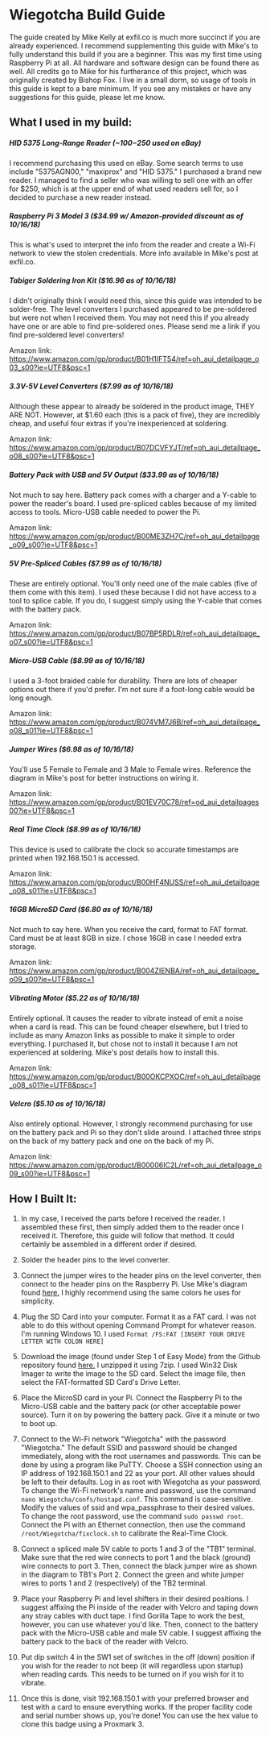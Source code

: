 # Wiegotcha Build Guide
The guide created by Mike Kelly at exfil.co is much more succinct if you are already experienced. I recommend supplementing this guide with Mike's to fully understand this build if you are a beginner. This was my first time using Raspberry Pi at all. All hardware and software design can be found there as well. All credits go to Mike for his furtherance of this project, which was originally created by Bishop Fox. I live in a small dorm, so usage of tools in this guide is kept to a bare minimum. If you see any mistakes or have any suggestions for this guide, please let me know. 

## What I used in my build:

##### HID 5375 Long-Range Reader (~$100-$250 used on eBay)
I recommend purchasing this used on eBay. Some search terms to use include "5375AGN00," "maxiprox" and "HID 5375."
I purchased a brand new reader. I managed to find a seller who was willing to sell one with an offer for $250, which is at the upper end of what used readers sell for, so I decided to purchase a new reader instead.

##### Raspberry Pi 3 Model 3 ($34.99 w/ Amazon-provided discount as of 10/16/18)
This is what's used to interpret the info from the reader and create a Wi-Fi network to view the stolen credentials. More info available in Mike's post at exfil.co.

##### Tabiger Soldering Iron Kit ($16.96 as of 10/16/18)
I didn't originally think I would need this, since this guide was intended to be solder-free. The level converters I purchased appeared to be pre-soldered but were not when I received them. You may not need this if you already have one or are able to find pre-soldered ones. 
Please send me a link if you find pre-soldered level converters!

Amazon link: https://www.amazon.com/gp/product/B01H1IFT54/ref=oh_aui_detailpage_o03_s00?ie=UTF8&psc=1 

##### 3.3V-5V Level Converters ($7.99 as of 10/16/18)
Although these appear to already be soldered in the product image, THEY ARE NOT. However, at $1.60 each (this is a pack of five), they are incredibly cheap, and useful four extras if you're inexperienced at soldering.

Amazon link: https://www.amazon.com/gp/product/B07DCVFYJT/ref=oh_aui_detailpage_o08_s00?ie=UTF8&psc=1

##### Battery Pack with USB and 5V Output ($33.99 as of 10/16/18)
Not much to say here. Battery pack comes with a charger and a Y-cable to power the reader's board. I used pre-spliced cables because of my limited access to tools. Micro-USB cable needed to power the Pi.

Amazon link: https://www.amazon.com/gp/product/B00ME3ZH7C/ref=oh_aui_detailpage_o09_s00?ie=UTF8&psc=1

##### 5V Pre-Spliced Cables ($7.99 as of 10/16/18)
These are entirely optional. You'll only need one of the male cables (five of them come with this item). I used these because I did not have access to a tool to splice cable. If you do, I suggest simply using the Y-cable that comes with the battery pack.

Amazon link: https://www.amazon.com/gp/product/B07BP5RDLR/ref=oh_aui_detailpage_o07_s00?ie=UTF8&psc=1

##### Micro-USB Cable ($8.99 as of 10/16/18)
I used a 3-foot braided cable for durability. There are lots of cheaper options out there if you'd prefer. I'm not sure if a foot-long cable would be long enough. 

Amazon link: https://www.amazon.com/gp/product/B074VM7J6B/ref=oh_aui_detailpage_o08_s01?ie=UTF8&psc=1

##### Jumper Wires ($6.98 as of 10/16/18)
You'll use 5 Female to Female and 3 Male to Female wires. Reference the diagram in Mike's post for better instructions on wiring it. 

Amazon link: https://www.amazon.com/gp/product/B01EV70C78/ref=od_aui_detailpages00?ie=UTF8&psc=1

##### Real Time Clock ($8.99 as of 10/16/18)
This device is used to calibrate the clock so accurate timestamps are printed when 192.168.150.1 is accessed. 

Amazon link: https://www.amazon.com/gp/product/B00HF4NUSS/ref=oh_aui_detailpage_o08_s01?ie=UTF8&psc=1

##### 16GB MicroSD Card ($6.80 as of 10/16/18)
Not much to say here. When you receive the card, format to FAT format. Card must be at least 8GB in size. I chose 16GB in case I needed extra storage.

Amazon link: https://www.amazon.com/gp/product/B004ZIENBA/ref=oh_aui_detailpage_o09_s00?ie=UTF8&psc=1

##### Vibrating Motor ($5.22 as of 10/16/18)
Entirely optional. It causes the reader to vibrate instead of emit a noise when a card is read. This can be found cheaper elsewhere, but I tried to include as many Amazon links as possible to make it simple to order everything. I purchased it, but chose not to install it because I am not experienced at soldering. Mike's post details how to install this.

Amazon link: https://www.amazon.com/gp/product/B00OKCPXOC/ref=oh_aui_detailpage_o08_s01?ie=UTF8&psc=1

##### Velcro ($5.10 as of 10/16/18)
Also entirely optional. However, I strongly recommend purchasing for use on the battery pack and Pi so they don't slide around. I attached three strips on the back of my battery pack and one on the back of my Pi. 

Amazon link: https://www.amazon.com/gp/product/B00006IC2L/ref=oh_aui_detailpage_o09_s00?ie=UTF8&psc=1


## How I Built It:

1) In my case, I received the parts before I received the reader. I assembled these first, then simply added them to the reader once I received it. Therefore, this guide will follow that method. It could certainly be assembled in a different order if desired.

2) Solder the header pins to the level converter.

3) Connect the jumper wires to the header pins on the level converter, then connect to the header pins on the Raspberry Pi. Use Mike's diagram found [here.](https://i2.wp.com/exfil.co/wp-content/uploads/2017/01/diagram.gif?ssl=1) I highly recommend using the same colors he uses for simplicity.

4) Plug the SD Card into your computer. Format it as a FAT card. I was not able to do this without opening Command Prompt for whatever reason. I'm running Windows 10. I used `Format /FS:FAT [INSERT YOUR DRIVE LETTER WITH COLON HERE]`

5) Download the image (found under Step 1 of Easy Mode) from the Github repository found [here.](https://github.com/lixmk/Wiegotcha) I unzipped it using 7zip. I used Win32 Disk Imager to write the image to the SD card. Select the image file, then select the FAT-formatted SD Card's Drive Letter. 

6) Place the MicroSD card in your Pi. Connect the Raspberry Pi to the Micro-USB cable and the battery pack (or other acceptable power source). Turn it on by powering the battery pack. Give it a minute or two to boot up.

7) Connect to the Wi-Fi network "Wiegotcha" with the password "Wiegotcha." The default SSID and password should be changed immediately, along with the root usernames and passwords. This can be done by using a program like PuTTY. Choose a SSH connection using an IP address of 192.168.150.1 and 22 as your port. All other values should be left to their defaults. Log in as root with Wiegotcha as your password. To change the Wi-Fi network's name and password, use the command `nano Wiegotcha/confs/hostapd.conf`. This command is case-sensitive. Modify the values of ssid and wpa_passphrase to their desired values. To change the root password, use the command `sudo passwd root`. Connect the Pi with an Ethernet connection, then use the command `/root/Wiegotcha/fixclock.sh` to calibrate the Real-Time Clock. 

8) Connect a spliced male 5V cable to ports 1 and 3 of the "TB1" terminal. Make sure that the red wire connects to port 1 and the black (ground) wire connects to port 3. Then, connect the black jumper wire as shown in the diagram to TB1's Port 2. Connect the green and white jumper wires to ports 1 and 2 (respectively) of the TB2 terminal.

9) Place your Raspberry Pi and level shifters in their desired positions. I suggest affixing the Pi inside of the reader with Velcro and taping down any stray cables with duct tape. I find Gorilla Tape to work the best, however, you can use whatever you'd like. Then, connect to the battery pack with the Micro-USB cable and male 5V cable. I suggest affixing the battery pack to the back of the reader with Velcro. 

10) Put dip switch 4 in the SW1 set of switches in the off (down) position if you wish for the reader to not beep (it will regardless upon startup) when reading cards. This needs to be turned on if you wish for it to vibrate. 

11) Once this is done, visit 192.168.150.1 with your preferred browser and test with a card to ensure everything works. If the proper facility code and serial number shows up, you're done! You can use the hex value to clone this badge using a Proxmark 3. 
